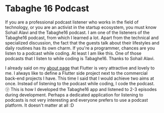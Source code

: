 
# Tabaghe 16 Podcast

If you are a professional podcast listener who works in the field of technology, or you are an activist in the startup ecosystem, you must know Sohail Alavi and the Tabaghe16  podcast.
I am one of the listeners of the Tabaghe16 podcast, from which I learned a lot. Apart from the technical and specialized discussion, the fact that the guests talk about their lifestyles and daily routines has its own charm.
If you're a programmer, chances are you listen to a podcast while coding. At least I am like this. One of those podcasts that I listen to while coding is Tabaghe16. Thanks to Sohail Alavi.

I already said on my [about page](https://rezababakhani.ir/about) that Flutter is very attractive and lovely to me. I always like to define a Flutter side project next to the commercial back-end projects I have.
This time I said that I would achieve two aims at once. Instead of listening to the podcast while coding, I code the podcast. ㋡
This is how I developed the Tabaghe16 app and listened to 2-3 episodes during development.
Perhaps a dedicated application for listening to podcasts is not very interesting and everyone prefers to use a podcast platform. It doesn't matter at all :D


